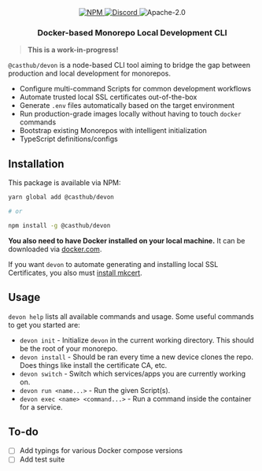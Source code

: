 <div align="center">
    <a href="https://www.npmjs.com/package/@casthub/devon" target="_blank">
        <img src="https://img.shields.io/npm/v/@casthub/devon?style=flat-square" alt="NPM" />
    </a>
    <a href="https://discord.gg/XMrHXtN" target="_blank">
        <img src="https://img.shields.io/discord/123906549860139008?color=7289DA&label=discord&logo=discord&logoColor=FFFFFF&style=flat-square" alt="Discord" />
    </a>
    <img src="https://img.shields.io/npm/l/@casthub/devon?style=flat-square" alt="Apache-2.0" />
    <h3>Docker-based Monorepo Local Development CLI</h3>
</div>

> **This is a work-in-progress!**

`@casthub/devon` is a node-based CLI tool aiming to bridge the gap between production and local development for monorepos.

- Configure multi-command Scripts for common development workflows
- Automate trusted local SSL certificates out-of-the-box
- Generate `.env` files automatically based on the target environment
- Run production-grade images locally without having to touch `docker` commands
- Bootstrap existing Monorepos with intelligent initialization
- TypeScript definitions/configs

## Installation

This package is available via NPM:

```bash
yarn global add @casthub/devon

# or

npm install -g @casthub/devon
```

**You also need to have Docker installed on your local machine.** It can be downloaded via [docker.com](https://www.docker.com/products/docker-desktop).

If you want `devon` to automate generating and installing local SSL Certificates, you also must [install mkcert](https://github.com/FiloSottile/mkcert#installation).

## Usage

`devon help` lists all available commands and usage. Some useful commands to get you started are:

- `devon init` - Initialize `devon` in the current working directory. This should be the root of your monorepo.
- `devon install` - Should be ran every time a new device clones the repo. Does things like install the certificate CA, etc.
- `devon switch` - Switch which services/apps you are currently working on.
- `devon run <name...>` - Run the given Script(s).
- `devon exec <name> <command...>` - Run a command inside the container for a service.

## To-do

- [ ] Add typings for various Docker compose versions
- [ ] Add test suite
